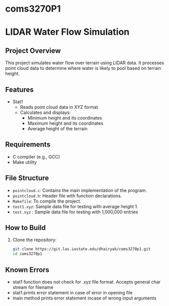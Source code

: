 # coms3270P1

# LIDAR Water Flow Simulation

## Project Overview
This project simulates water flow over terrain using LIDAR data. It processes point cloud data to determine where water is likely to pool based on terrain height.

## Features
- Stat1
    - Reads point cloud data in XYZ format
    - Calculates and displays:
        - Minimum height and its coordinates
        - Maximum height and its coordinates
        - Average height of the terrain

## Requirements
- C compiler (e.g., GCC)
- Make utility

## File Structure
- `pointcloud.c`: Contains the main implementation of the program.
- `pointcloud.h`: Header file with function declarations.
- `Makefile`: To compile the project.
- `test1.xyz`: Sample data file for testing with average height 1.
- `test.xyz` : Sample data file for testing with 1,000,000 entries

## How to Build
1. Clone the repository:
   ```bash
   git clone https://git.las.iastate.edu/dhairyak/coms3270p1.git
   cd coms3270p1

## Known Errors
- stat1 function does not check for .xyz file format. Accepts general char stream for filename
- stat1 prints error statement in case of error in opening file
- main method prints error statement incase of wrong input arguments